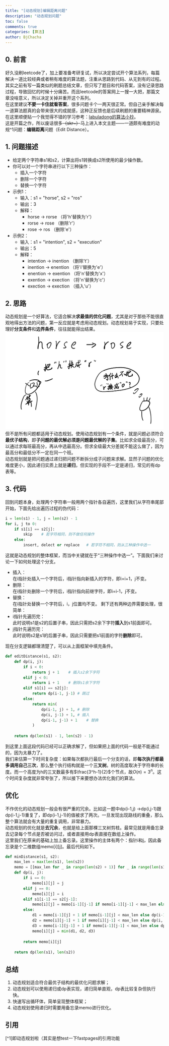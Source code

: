 ```yaml
---
title: "[动态规划]编辑距离问题"
description: "动态规划问题"
toc: false
comments: true
categories: [算法]
author: BjChacha
---
```


## 0. 前言
好久没刷leetcode了，加上要准备考研复试，所以决定尝试开个算法系列，每篇解决一道比较经典或者稍有难度的算法题，注重从思路到代码、从无到有的过程。  
其实之前有写一篇类似的刷题总结文章，但只写了题目和代码答案，没有记录思路过程，导致回忆的时候十分痛苦。而且leetcode的答案网上一搜一大把，那篇文章没啥意义，所以决定关掉并重开这个系列。  
在这里建议**不要一卡住就看答案**，很多问题卡个一两天很正常。但自己亲手解决每一道算法题真的会带来很大的成就感，这种正反馈也是后续刷题的重要精神源泉。在这里顺便贴一个我觉得不错的学习参考：[labuladong的算法小抄](https://labuladong.gitbook.io/algo/)。  
这是开篇之作，所以废话很多~~（skr~）~~马上进入本文主题——一道颇有难度的动规^1问题：**编辑距离**问题（Edit Distance）。

## 1. 问题描述
- 给定两个字符串s1和s2，计算出将s1转换成s2所使用的最少操作数。
- 你可以对一个字符串进行以下三种操作：
  - 插入一个字符
  - 删除一个字符
  - 替换一个字符
- 示例1：
  - 输入：s1 = "horse", s2 = "ros"
  - 输出：3
  - 解释：
    - horse -> rorse （将'h'替换为'r'）
    - rorse -> rose （删除'r'）
    - rose -> ros （删除'e'）
- 示例2：
  - 输入：s1 = "intention", s2 = "execution"
  - 输出：5
  - 解释：
    - intention -> inention （删除't'）
    - inention -> enention （将'i'替换为'e'）
    - enention -> exention （将'n'替换为'x'）
    - exention -> exection （将'n'替换为'c'）
    - exection -> exection （插入'u'）

## 2. 思路
动态规划是一个好算法，它适合解决**求最值的优化问题**，尤其是对于那些不能很直观地得出方法的问题，第一反应就是考虑用动态规划。动态规划易于实现，只要处理好**分支条件**和**边界条件**，往往就能得出结果。  
![pic1](/images/posts/2020-02-17-algorithm-dp-edit-distance/1.png)
但不是所有问题都适用于动态规划。使用动态规划有一个条件，就是问题必须符合**最优子结构**，即**子问题的最优解必须是问题最优解的子集**。比如求全级最高分，可以通过求每班最高分，再从中选最高分。但求全级最大分差就不能这么做了，因为最高分和最低分不一定在同一个班。  
动态规划就是把问题通过递归把问题不断拆分成子问题来求解。显然子问题的优化难度更小，因此递归实质上就是**递归**，但实现的手段不一定是递归，常见的有dp表等。

## 3. 代码
回到问题本身，处理两个字符串一般用两个指针各自遍历，这里我们从字符串尾部开始，下面先给出遍历过程的伪代码：

```python
i = len(s1) - 1, j = len(s2) - 1
for i, j to 0:
    if s1[i] == s2[j]:
        skip    # 若字符相同，则不做任何操作
    else:
        insert, delect or replace   # 若字符不相同，则从三种操作中选一
```
这就是动态规划的整体框架，而当中关键就在于“三种操作中选一”。下面我们来讨论一下如何处理这个分支。  
- 插入：  
  在i指针处插入一个字符后，i指针指向新插入的字符，即i=i+1，j不变。
- 删除：  
  在i指针处删除一个字符后，i指针指向前继字符，即i=i-1，j不变。
- 替换：  
  在i指针处替换一个字符后，i，j位置均不变。
剩下还有两种边界需要处理，很简单：
- i指针先遍历完：  
  此时说明s1是s2的后置子串，因此只需把s2余下字符**插入**到s1前面即可。
- j指针先遍历完：  
  此时说明s2是s1的后置子串，因此只需要把s1前面的字符**删除**即可。

现在分支逻辑都理清楚了，可以从上面框架中填充条件。

```python
def editDistance(s1, s2):
    def dp(i, j):
        if i < 0: 
            return j + 1    # 插入s2余下字符
        elif j < 0: 
            return i + 1    # 删除s1余下字符
        elif s1[i] == s2[j]:
            return dp(i-1, j-1) # 跳过
        else:
            return min(
                dp(i-1, j) + 1, # 删除
                dp(i, j-1) + 1, # 插入
                dp(i-1, j-1) + 1    # 替换
            )
    
    return dp(len(s1) - 1, len(s2) - 1)
```

到这里上面这段代码已经可以正确求解了，但如果把上面的代码一般是不能通过的，因为太暴力了。  
我们来估算一下时间复杂度：如果每次都执行最后一个分支的话，即**每次执行都最多调用自己三次**，那么整个执行结构就是一个**三叉树**。树的高度取决于字符串的长度。而一个高度为h的三叉数最多有$\frac{3^h-1}{2}$个节点，故$O(n)=3^n$。这个时间复杂度就非常夸张了，所以接下来要想办法优化我们的算法。

## 优化
不作优化的动态规划一般会有很严重的冗余。比如这一题中dp(i-1,j) ->dp(i,j-1)跟dp(i-1,j-1)重复了，即dp(i-1,j-1)的值被求了两次。一旦发现出现路线的重叠，那么整个算法就会有大量的重复调用，非常暴力。  
动态规划的优化就是**去冗余**，也就是给上面那棵三叉树剪枝。最常见就是用备忘录去记录每个节点是否被访问过，或者直接用dp表直接在数组上操作。  
这里我们在原来的基础上加上备忘录。这里操作的主体有两个：指针i和j，因此备忘录是个二维数组memo[i][j]。最后代码如下。
```python
def minDistance(s1, s2):
    max_len = max(len(s1), len(s2))
    memo = [[max_len for _ in range(len(s2) + 1)] for _ in range(len(s1) + 1)]
    def dp(i, j):
        if i == 0: 
            memo[i][j] = j
        elif j == 0: 
            memo[i][j] = i
        elif s1[i-1] == s2[j-1]:
            memo[i][j] = memo[i-1][j-1] if memo[i-1][j-1] < max_len else dp(i - 1, j - 1) # skip
        else:
            d1 = memo[i-1][j] + 1 if memo[i-1][j] < max_len else dp(i-1, j) + 1
            d2 = memo[i][j-1] + 1 if memo[i][j-1] < max_len else dp(i, j-1) + 1
            d3 = memo[i-1][j-1] + 1 if memo[i-1][j-1] < max_len else dp(i-1, j-1) + 1
            memo[i][j] = min(d1, d2, d3)

        return memo[i][j]
    
    return dp(len(s1), len(s2))
```

## 总结
1. 动态规划适合符合最优子结构的最优化问题求解；
2. 动态规划可以使用递归或dp表实现，递归简单直观，dp表比较复杂但执行快。
3. 快速写出循环体，简单呈现整体框架；
4. 动态规划使用递归时需要用备忘录memo进行优化。

## 引用
[^1]即动态规划啦（其实是想test一下fastpages的引用功能